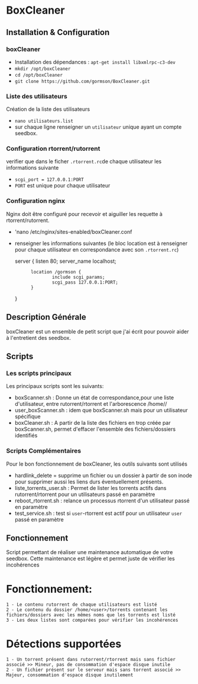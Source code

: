 # BoxCleaner

## Installation & Configuration

### boxCleaner
- Installation des dépendances : `apt-get install libxmlrpc-c3-dev`
- `mkdir /opt/boxCleaner`
- `cd /opt/boxCleaner`
- `git clone https://github.com/gormson/BoxCleaner.git`

### Liste des utilisateurs
Création de la liste des utilisateurs 
- `nano utilisateurs.list`
- sur chaque ligne renseigner un `utilisateur` unique ayant un compte seedbox.

### Configuration rtorrent/rutorrent
verifier que dans le ficher `.rtorrent.rc`de chaque utilisateur les informations suivante
- `scgi_port = 127.0.0.1:PORT`
- `PORT` est unique pour chaque utilisateur

### Configuration nginx
Nginx doit être configuré pour recevoir et aiguiller les requette à rtorrent/rutorrent.
- 'nano /etc/nginx/sites-enabled/boxCleaner.conf
- renseigner les informations suivantes (le bloc location est à renseigner pour chaque utilisateur en correspondance avec son `.rtorrent.rc`)

	server {
        	listen      80;
        	server_name localhost;

        	location /gormson {
            		include scgi_params;
            		scgi_pass 127.0.0.1:PORT;
        	}
	}

## Description Générale

boxCleaner est un ensemble de petit script que j'ai écrit pour pouvoir aider à l'entretient des seedbox.

## Scripts

### Les scripts principaux

Les principaux scripts sont les suivants:
- boxScanner.sh : Donne un état de correspondance,pour une liste d'utilisateur, entre rutorrent/rtorrent et l'arborescence /home/<user>/
- user_boxScanner.sh : idem que boxScanner.sh mais pour un utilisateur spécifique
- boxCleaner.sh : A partir de la liste des fichiers en trop créée par boxScanner.sh, permet d'effacer l'ensemble des fichiers/dossiers identifiés

### Scripts Complémentaires

Pour le bon fonctionnement de boxCleaner, les outils suivants sont utilisés
- hardlink_delete = supprime un fichier ou un dossier à partir de son inode pour supprimer aussi les liens durs éventuellement présents.
- liste_torrents_user.sh : Permet de lister les torrents actifs dans rutorrent/rtorrent pour un utilisateurs passé en paramètre
- reboot_rtorrent.sh : relance un processus rtorrent d'un utilisateur passé en paramètre
- test_service.sh : test si `user`-rtorrent est actif pour un utilisateur `user` passé en paramètre

## Fonctionnement




Script permettant de réaliser une maintenance automatique de votre seedbox.
Cette maintenance est légère et permet juste de vérifier les incohérences

# Fonctionnement:
	1 - Le contenu rutorrent de chaque utilisateurs est listé
	2 - Le contenu du dossier /home/<user>/torrents contenant les fichiers/dossiers avec les mêmes noms que les torrents est listé
	3 - Les deux listes sont comparées pour vérifier les incohérences
	
# Détections supportées
	1 - Un torrent présent dans rutorrent/rtorrent mais sans fichier associé >> Mineur, pas de consommation d'espace disque inutile
	2 - Un fichier présent sur le serveur mais sans torrent associé >> Majeur, consommation d'espace disque inutilement
	

